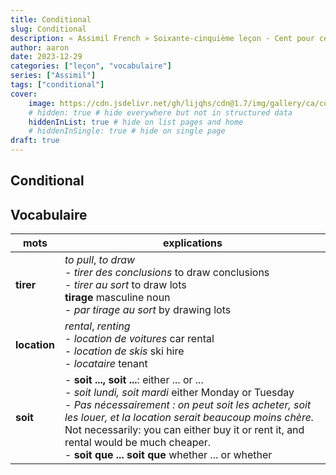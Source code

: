 ```yaml
---
title: Conditional
slug: Conditional
description: « Assimil French » Soixante-cinquième leçon - Cent pour cent des gagnants ont tenté leur chance !
author: aaron
date: 2023-12-29
categories: ["leçon", "vocabulaire"]
series: ["Assimil"]
tags: ["conditional"]
cover: 
    image: https://cdn.jsdelivr.net/gh/lijqhs/cdn@1.7/img/gallery/ca/connor-jolley-y1-jwAqBAoo-unsplash.jpg
    # hidden: true # hide everywhere but not in structured data
    hiddenInList: true # hide on list pages and home
    # hiddenInSingle: true # hide on single page
draft: true
---
```


## Conditional


## Vocabulaire

| mots | explications |
| -- | -- | 
| **tirer** | *to pull*, *to draw* </br> - *tirer des conclusions* to draw conclusions </br> - *tirer au sort* to draw lots </br> **tirage** masculine noun </br> - *par tirage au sort* by drawing lots | 
| **location** | *rental*, *renting* </br> - *location de voitures* car rental </br> - *location de skis* ski hire </br> - *locataire* tenant | 
| **soit** | - **soit ..., soit ...**: either ... or ... </br> - *soit lundi, soit mardi* either Monday or Tuesday </br> - *Pas nécessairement : on peut soit les acheter, soit les louer, et la location serait beaucoup moins chère.* Not necessarily: you can either buy it or rent it, and rental would be much cheaper. </br> - **soit que ... soit que** whether ... or whether | 

